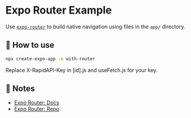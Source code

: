 # Expo Router Example

Use [`expo-router`](https://expo.github.io/router) to build native navigation using files in the `app/` directory.

## 🚀 How to use

```sh
npx create-expo-app -e with-router
```
Replace X-RapidAPI-Key in [id].js and useFetch.js for your key.

## 📝 Notes

- [Expo Router: Docs](https://expo.github.io/router)
- [Expo Router: Repo](https://github.com/expo/router)
